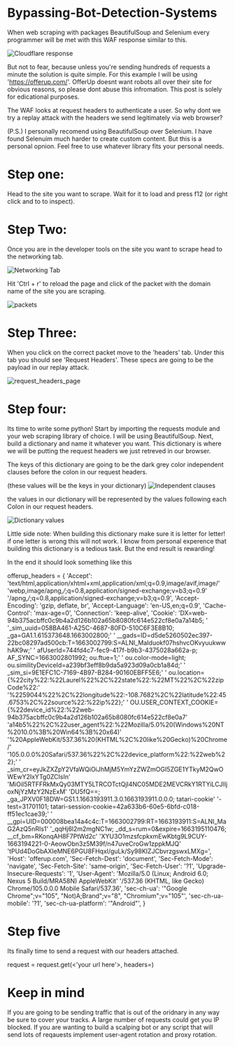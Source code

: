 # Bypassing-Bot-Detection-Systems

When web scraping with packages BeautifulSoup and Selenium every programmer will be met with this WAF response similar to this.

![Cloudflare response](https://user-images.githubusercontent.com/92893340/191365938-33fc8827-fd66-4621-a32e-cca75e020696.JPG)

But not to fear, because unless you're sending hundreds of requests a minute the solution is quite simple. For this example I will be using 'https://offerup.com/'. OfferUp doesnt want robots all over their site for obvious reasons, so please dont abuse this infromation. This post is solely for edicational purposes. 

The WAF looks at request headers to authenticate a user. So why dont we try a replay attack with the headers we send legitimately via web browser?

(P.S.) I personally recomend using BeautifulSoup over Selenium. I have found Selenuim much harder to create custom content. But this is a personal opnion. Feel free to use whatever library fits your personal needs.

# Step one: 
Head to the site you want to scrape. Wait for it to load and press f12 (or right click and to to inspect).

# Step Two: 
Once you are in the developer tools on the site you want to scrape head to the networking tab. 

![Networking Tab](https://user-images.githubusercontent.com/92893340/191372115-629c74ad-bb33-415a-b095-2a41117dd83a.JPG)

Hit 'Ctrl + r' to reload the page and click of the packet with the domain name of the site you are scraping. 

![packets](https://user-images.githubusercontent.com/92893340/191372797-feb28247-7a0f-40dc-96af-9640e9ffccb3.JPG)

# Step Three:
When you click on the correct packet move to the 'headers' tab. Under this tab you should see 'Request Headers'. These specs are going to be the payload in our replay attack. 

![request_headers_page](https://user-images.githubusercontent.com/92893340/191373933-25df8b23-9fd7-48c7-8fe9-678f65de32d6.JPG)

# Step four:
Its time to write some python! Start by importing the requests module and your web scraping library of choice. I will be using BeautifulSoup.
Next, build a dictionary and name it whatever you want. This dictionary is where we will be putting the request headers we just retreved in our browser. 

The keys of this dictionary are going to be the dark grey color independent clauses before the colon in our request headers. 

(these values will be the keys in your dictionary) 
![Independent clauses](https://user-images.githubusercontent.com/92893340/191376504-b2ca4ee5-8841-4fab-818e-7fa36d8ef514.JPG)

the values in our dictionary will be represented by the values following each Colon in our request headers.

![Dictionary values](https://user-images.githubusercontent.com/92893340/191377863-dcaaed9b-6e3a-4597-952e-6ab5679287d8.JPG)

Little side note: When building this dictionary make sure it is letter for letter! if one letter is wrong this will not work. I know from personal experence that building this dictionary is a tedious task. But the end result is rewarding!

In the end it should look something like this

offerup_headers = {
            'Accept': 'text/html,application/xhtml+xml,application/xml;q=0.9,image/avif,image/'
                      'webp,image/apng,*/*;q=0.8,application/signed-exchange;v=b3;q=0.9'
                      '/apng,*/*;q=0.8,application/signed-exchange;v=b3;q=0.9',
            'Accept-Encoding': 'gzip, deflate, br',
            'Accept-Language': 'en-US,en;q=0.9',
            'Cache-Control': 'max-age=0',
            'Connection': 'keep-alive',
            'Cookie': 'DX=web-94b375acbffc0c9b4a2d126b102a65b8080fc614e522cf8e0a7a14b5; '
                      '_sim_uuid=058BA461-A25C-4687-80FD-510C6F3E8B10; _ga=GA1.1.615373648.1663002800;'
                      ' __gads=ID=d5de5260502ec397-22bc08297ad500cb:T=1663002799:S=ALNI_MaIduokf07hshvcOKvyuukwwhAK9w;'
                      ' afUserId=744fd4c7-fec9-417f-b9b3-4375028a662a-p; AF_SYNC=1663002801992; ou.ftue=1;'
                      ' ou.color-mode=light; ou.similityDeviceId=a239bf3eff8b9da5a923d09a0cb1a84d;'
                      ' _sim_si=9E1EFC1C-7169-4B97-B284-90160EBFF5E6;'
                      ' ou.location={%22city%22:%22Laurel%22%2C%22state%22:%22MT%22%2C%22zipCode%22:'
                      '%2259044%22%2C%22longitude%22:-108.7682%2C%22latitude%22:45.6753%2C%22source%22:%22ip%22};'
                      ' OU.USER_CONTEXT_COOKIE={%22device_id%22:%22web-94b375acbffc0c9b4a2d126b102a65b8080fc614e522cf8e0a7'
                      'a14b5%22%2C%22user_agent%22:%22Mozilla/5.0%20(Windows%20NT%2010.0%3B%20Win64%3B%20x64)'
                      '%20AppleWebKit/537.36%20(KHTML%2C%20like%20Gecko)%20Chrome/'
                      '105.0.0.0%20Safari/537.36%22%2C%22device_platform%22:%22web%22};'
                      ' _sim_cr=eyJkZXZpY2VfaWQiOiJhMjM5YmYzZWZmOGI5ZGE1YTkyM2QwOWEwY2IxYTg0ZCIsIn'
                      'MiOiI5RTFFRkMxQy03MTY5LTRCOTctQjI4NC05MDE2MEVCRkY1RTYiLCJlIjoxNjYzMzY2NzExM'
                      'DU5fQ==; _ga_JPXV0F18DW=GS1.1.1663193911.3.0.1663193911.0.0.0; tatari-cookie'
                      '-test=31701101; tatari-session-cookie=42a633b6-60e5-6bfd-c018-ff51ec1cae39;'
                      ' __gpi=UID=000008bea14a4c4c:T=1663002799:RT=1663193911:S=ALNI_MaG2AzQ5nRIs1'
                      '_qqHj6l2m2mgNC1w; _dd_s=rum=0&expire=1663195110476; __cf_bm=RKonqAH8F7PtWd2c'
                      'XYU3O1mzsfcpkxmEwKbtg9L9CUY-1663194221-0-AeowObn3z5M39f/n47uveCroGw1zppkMJQ'
                      'tPUd4DoGbAXIeMNE6PGU8FHqxl/guLk/Sy98KIZJCbvrzgswxLMXg=',
            'Host': 'offerup.com',
            'Sec-Fetch-Dest': 'document',
            'Sec-Fetch-Mode': 'navigate',
            'Sec-Fetch-Site': 'same-origin',
            'Sec-Fetch-User': '?1',
            'Upgrade-Insecure-Requests': '1',
            'User-Agent': 'Mozilla/5.0 (Linux; Android 6.0; Nexus 5 Build/MRA58N) AppleWebKit'
                          '/537.36 (KHTML, like Gecko) Chrome/105.0.0.0 Mobile Safari/537.36',
            'sec-ch-ua': '"Google Chrome";v="105", "Not)A;Brand";v="8", "Chromium";v="105"',
            'sec-ch-ua-mobile': '?1',
            'sec-ch-ua-platform': '"Android"',
        }

# Step five
Its finally time to send a request with our headers attached. 

request = request.get(<'your url here'>, headers=<incert name of dictionary with headers here>)

# Keep in mind 
If you are going to be sending traffic that is out of the oridnary in any way be sure to cover your tracks. A large number of requests could get you IP blocked. If you are wanting to build a scalping bot or any script that will send lots of reqauests implement user-agent rotation and proxy rotation. 




